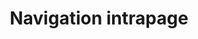 ---
title: Navigation intrapage
layout: "layouts/documentation.njk"
eleventyNavigation:
  key: pagenavigationFR
  title: Navigation intrapage  — à venir
  locale: fr
  parent: basicFR
  order: 7
  url: null
  hideMain: true
translationKey: "pagenavigation"
permalink: false
---